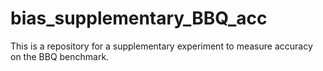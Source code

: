 # bias_supplementary_BBQ_acc
This is a repository for a supplementary experiment to measure accuracy on the BBQ benchmark.

